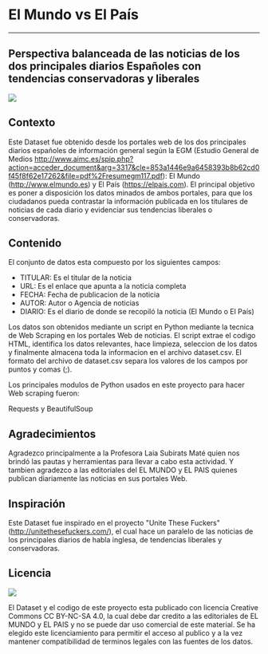 # El Mundo vs El País

***

## Perspectiva balanceada de las noticias de los dos principales diarios Españoles con tendencias conservadoras y liberales

![](https://upload.wikimedia.org/wikipedia/commons/3/32/Peri%C3%B3dicosespa%C3%B1olesysustendenciaspol%C3%ADticas.jpg)

## Contexto

Este Dataset fue obtenido desde los portales web de los dos principales diarios españoles de información general según la EGM (Estudio General de Medios http://www.aimc.es/spip.php?action=acceder_document&arg=3317&cle=853a1446e9a6458393b8b62cd0f45f8f62e17262&file=pdf%2Fresumegm117.pdf): El Mundo (http://www.elmundo.es) y El País (https://elpais.com). El principal objetivo es poner a disposición los datos minados de ambos portales, para que los ciudadanos pueda contrastar la información publicada en los titulares de noticias de cada diario y evidenciar sus tendencias liberales o conservadoras.

## Contenido

El conjunto de datos esta compuesto por los siguientes campos:

* TITULAR: Es el titular de la noticia
* URL: Es el enlace que apunta a la noticia completa
* FECHA: Fecha de publicacion de la noticia
* AUTOR: Autor o Agencia de noticias
* DIARIO: Es el diario de donde se recopiló la noticia (El Mundo o El País)

Los datos son obtenidos mediante un script en Python mediante la tecnica de Web Scraping en los portales Web de noticias. El script extrae el codigo HTML, identifica los datos relevantes, hace limpieza, seleccion de los datos y finalmente almacena toda la informacion en el archivo dataset.csv. El formato del archivo de dataset.csv separa los valores de los campos por puntos y comas (;).

Los principales modulos de Python usados en este proyecto para hacer Web scraping fueron:

Requests y BeautifulSoup

## Agradecimientos

Agradezco principalmente a la Profesora Laia Subirats Maté quien nos brindó las pautas y herramientas para llevar a cabo esta actividad. Y tambien agradezco a las editoriales del EL MUNDO y EL PAIS quienes publican diariamente las noticias en sus portales Web. 

## Inspiración

Este Dataset fue inspirado en el proyecto "Unite These Fuckers" (http://unitethesefuckers.com/), el cual hace un paralelo de las noticias de los principales diarios de habla inglesa, de tendencias liberales y conservadoras.

## Licencia
![](https://mirrors.creativecommons.org/presskit/buttons/88x31/png/by-nc-sa.png)

El Dataset y el codigo de este proyecto esta publicado con licencia Creative Commons CC BY-NC-SA 4.0, la cual debe dar credito a las editoriales de EL MUNDO y EL PAIS y no se puede dar uso comercial de este material. Se ha elegido este licenciamiento para permitir el acceso al publico y a la vez mantener compatibilidad de terminos legales con las fuentes de los datos.
